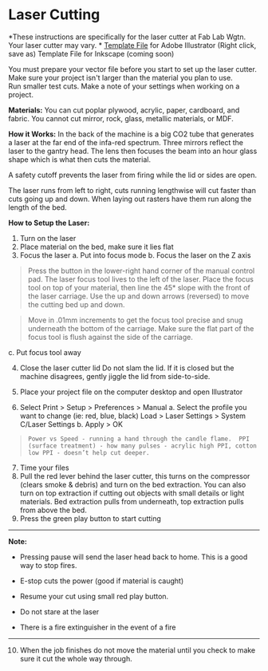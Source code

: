 # Laser Cutting
*These instructions are specifically for the laser cutter at Fab Lab Wgtn.  Your laser cutter may vary.
*
[Template File](http://www.fablabwgtn.co.nz/sites/default/files/downloads/Large%20Laser%20template.ait) for Adobe Illustrator (Right click, save as)
Template File for Inkscape (coming soon)

You must prepare your vector file before you start to set up the laser cutter.
Make sure your project isn't larger than the material you plan to use.  
Run smaller test cuts.
Make a note of your settings when working on a project.

**Materials:**
You can cut poplar plywood, acrylic, paper, cardboard, and fabric.
You cannot cut mirror, rock, glass, metallic materials, or MDF.

**How it Works:**
In the back of the machine is a big CO2 tube that generates a laser at the far end of the infa-red spectrum.  Three mirrors reflect the laser to the gantry head.  The lens then focuses the beam into an hour glass shape which is what then cuts the material. 

A safety cutoff prevents the laser from firing while the lid or sides are open.

The laser runs from left to right, cuts running lengthwise will cut faster than cuts going up and down.  When laying out rasters have them run along the length of the bed. 

**How to Setup the Laser:**

1. Turn on the laser
2. Place material on the bed, make sure it lies flat
3. Focus the laser
  a. Put into focus mode
  b. Focus the laser on the Z axis

> Press the button in the lower-right hand corner of the manual control pad.  The laser focus tool lives to the left of the laser.   Place the focus tool on top of your material, then line the 45* slope with the front of the laser carriage.  Use the up and down arrows (reversed) to move the cutting bed up and down.

> Move in .01mm increments to get the focus tool precise and snug underneath the bottom of the carriage.  Make sure the flat part of the focus tool is flush against the side of the carriage.

  c. Put focus tool away
  
4. Close the laser cutter lid 
Do not slam the lid.  If it is closed but the machine disagrees, gently jiggle the lid from side-to-side.

5. Place your project file on the computer desktop and open Illustrator
6. Select Print > Setup > Preferences > Manual
    a. Select the profile you want to change (ie: red, blue, black) Load > Laser Settings > System C/Laser Settings
    b. Apply > OK
    

>     Power vs Speed - running a hand through the candle flame.  PPI (surface treatment) - how many pulses - acrylic high PPI, cotton low PPI - doesn’t help cut deeper.

    
7. Time your files
8. Pull the red lever behind the laser cutter, this turns on the compressor (clears smoke & debris) and turn on the bed extraction.  You can also turn on top extraction if cutting out objects with small details or light materials.  Bed extraction pulls from underneath, top extraction pulls from above the bed.  
9. Press the green play button to start cutting
---
**Note:**

* Pressing pause will send the laser head back to home.  This is a good way to stop fires.
* E-stop cuts the power (good if material is caught)
* Resume your cut using small red play button.

* Do not stare at the laser

* There is a fire extinguisher in the event of a fire

---
10. When the job finishes do not move the material until you check to make sure it cut the whole way through.






 
